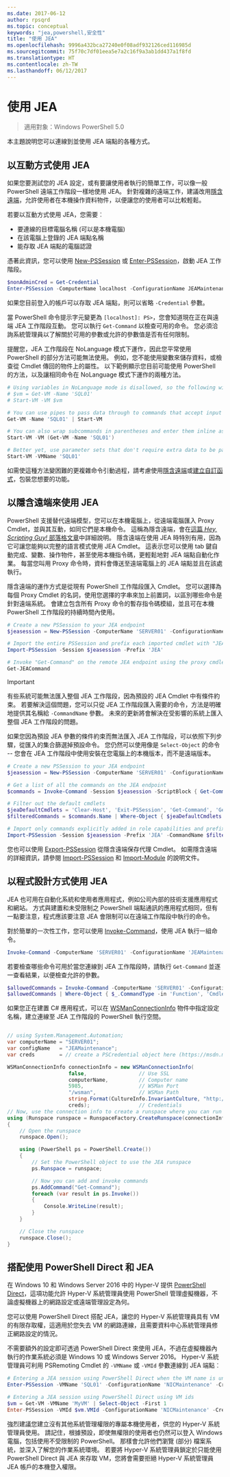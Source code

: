 ```yaml
---
ms.date: 2017-06-12
author: rpsqrd
ms.topic: conceptual
keywords: "jea,powershell,安全性"
title: "使用 JEA"
ms.openlocfilehash: 9996a432bca27240e0f08adf932126ced116985d
ms.sourcegitcommit: 75f70c7df01eea5e7a2c16f9a3ab1dd437a1f8fd
ms.translationtype: HT
ms.contentlocale: zh-TW
ms.lasthandoff: 06/12/2017
---
```

# <a name="using-jea"></a>使用 JEA

> 適用對象：Windows PowerShell 5.0

本主題說明您可以連線到並使用 JEA 端點的各種方式。

## <a name="using-jea-interactively"></a>以互動方式使用 JEA

如果您要測試您的 JEA 設定，或有要讓使用者執行的簡單工作，可以像一般 PowerShell 遠端工作階段一樣地使用 JEA。
針對複雜的遠端工作，建議改用[隱含遠端](#using-jea-with-implicit-remoting)，允許使用者在本機操作資料物件，以便讓您的使用者可以比較輕鬆。

若要以互動方式使用 JEA，您需要︰
- 要連線的目標電腦名稱 (可以是本機電腦)
- 在該電腦上登錄的 JEA 端點名稱
- 能存取 JEA 端點的電腦認證

憑著此資訊，您可以使用 [New-PSSession](https://msdn.microsoft.com/powershell/reference/5.1/microsoft.powershell.core/New-PSSession) 或 [Enter-PSSession](https://msdn.microsoft.com/en-us/powershell/reference/5.1/microsoft.powershell.core/enter-pssession)，啟動 JEA 工作階段。

```powershell
$nonAdminCred = Get-Credential
Enter-PSSession -ComputerName localhost -ConfigurationName JEAMaintenance -Credential $nonAdminCred
```

如果您目前登入的帳戶可以存取 JEA 端點，則可以省略 `-Credential` 參數。

當 PowerShell 命令提示字元變更為 `[localhost]: PS>`，您會知道現在正在與遠端 JEA 工作階段互動。
您可以執行 `Get-Command` 以檢查可用的命令。
您必須洽詢系統管理員以了解關於可用的參數或允許的參數值是否有任何限制。

提醒您，JEA 工作階段在 NoLanguage 模式下運作，因此您平常使用 PowerShell 的部分方法可能無法使用。
例如，您不能使用變數來儲存資料，或檢查從 Cmdlet 傳回的物件上的屬性。
以下範例顯示您目前可能使用 PowerShell 的方法，以及讓相同命令在 NoLanguage 模式下運作的兩種方法。

```powershell
# Using variables in NoLanguage mode is disallowed, so the following will not work
# $vm = Get-VM -Name 'SQL01'
# Start-VM -VM $vm

# You can use pipes to pass data through to commands that accept input from the pipeline
Get-VM -Name 'SQL01' | Start-VM

# You can also wrap subcommands in parentheses and enter them inline as arguments
Start-VM -VM (Get-VM -Name 'SQL01')

# Better yet, use parameter sets that don't require extra data to be passed in when possible
Start-VM -VMName 'SQL01'
```

如需使這種方法變困難的更複雜命令引動過程，請考慮使用[隱含遠端](#using-jea-with-implicit-remoting)或[建立自訂函式](role-capabilities.md#creating-custom-functions)，包裝您想要的功能。

## <a name="using-jea-with-implicit-remoting"></a>以隱含遠端來使用 JEA

PowerShell 支援替代遠端模型，您可以在本機電腦上，從遠端電腦匯入 Proxy Cmdlet，並與其互動，如同它們是本機命令。
這稱為隱含遠端，會在[這篇 *Hey, Scripting Guy!* 部落格文章](https://blogs.technet.microsoft.com/heyscriptingguy/2013/09/08/remoting-the-implicit-way/)中詳細說明。
隱含遠端在使用 JEA 時特別有用，因為它可讓您能夠以完整的語言模式使用 JEA Cmdlet。
這表示您可以使用 tab 鍵自動完成、變數、操作物件，甚至使用本機指令碼，更輕鬆地對 JEA 端點自動化作業。
每當您叫用 Proxy 命令時，資料會傳送至遠端電腦上的 JEA 端點並且在該處執行。

隱含遠端的運作方式是從現有 PowerShell 工作階段匯入 Cmdlet。
您可以選擇為每個 Proxy Cmdlet 的名詞，使用您選擇的字串來加上前置詞，以區別哪些命令是針對遠端系統。
會建立包含所有 Proxy 命令的暫存指令碼模組，並且可在本機 PowerShell 工作階段的持續時間內使用。

```powershell
# Create a new PSSession to your JEA endpoint
$jeasession = New-PSSession -ComputerName 'SERVER01' -ConfigurationName 'JEAMaintenance'

# Import the entire PSSession and prefix each imported cmdlet with "JEA"
Import-PSSession -Session $jeasession -Prefix 'JEA'

# Invoke "Get-Command" on the remote JEA endpoint using the proxy cmdlet
Get-JEACommand
```

> [!IMPORTANT]
> 有些系統可能無法匯入整個 JEA 工作階段，因為預設的 JEA Cmdlet 中有條件約束。
> 若要解決這個問題，您可以只從 JEA 工作階段匯入需要的命令，方法是明確地提供其名稱給 `-CommandName` 參數。
> 未來的更新將會解決在受影響的系統上匯入整個 JEA 工作階段的問題。

如果您因為預設 JEA 參數的條件約束而無法匯入 JEA 工作階段，可以依照下列步驟，從匯入的集合篩選掉預設命令。
您仍然可以使用像是 `Select-Object` 的命令 -- 您會在 JEA 工作階段中使用安裝在您電腦上的本機版本，而不是遠端版本。

```powershell
# Create a new PSSession to your JEA endpoint
$jeasession = New-PSSession -ComputerName 'SERVER01' -ConfigurationName 'JEAMaintenance'

# Get a list of all the commands on the JEA endpoint
$commands = Invoke-Command -Session $jeasession -ScriptBlock { Get-Command }

# Filter out the default cmdlets
$jeaDefaultCmdlets = 'Clear-Host', 'Exit-PSSession', 'Get-Command', 'Get-FormatData', 'Get-Help', 'Measure-Object', 'Out-Default', 'Select-Object'
$filteredCommands = $commands.Name | Where-Object { $jeaDefaultCmdlets -notcontains $_ }

# Import only commands explicitly added in role capabilities and prefix each imported cmdlet with "JEA"
Import-PSSession -Session $jeasession -Prefix 'JEA' -CommandName $filteredCommands 
```

您也可以使用 [Export-PSSession](https://msdn.microsoft.com/powershell/reference/5.1/microsoft.powershell.utility/Export-PSSession) 從隱含遠端保存代理 Cmdlet。
如需隱含遠端的詳細資訊，請參閱 [Import-PSSession](https://msdn.microsoft.com/en-us/powershell/reference/5.1/microsoft.powershell.utility/import-pssession) 和 [Import-Module](https://msdn.microsoft.com/en-us/powershell/reference/5.1/microsoft.powershell.core/import-module) 的說明文件。

## <a name="using-jea-programatically"></a>以程式設計方式使用 JEA

JEA 也可用在自動化系統和使用者應用程式，例如公司內部的技術支援應用程式和網站。
方式與建置和未受限制之 PowerShell 端點通訊的應用程式相同，但有一點要注意，程式應該要注意 JEA 會限制可以在遠端工作階段中執行的命令。

對於簡單的一次性工作，您可以使用 [Invoke-Command](https://msdn.microsoft.com/en-us/powershell/reference/5.1/microsoft.powershell.core/invoke-command)，使用 JEA 執行一組命令。

```powershell
Invoke-Command -ComputerName 'SERVER01' -ConfigurationName 'JEAMaintenance' -ScriptBlock { Get-Process; Get-Service }
```

若要檢查哪些命令可用於當您連線到 JEA 工作階段時，請執行 `Get-Command` 並逐一查看結果，以便檢查允許的參數。

```powershell
$allowedCommands = Invoke-Command -ComputerName 'SERVER01' -ConfigurationName 'JEAMaintenance' -ScriptBlock { Get-Command }
$allowedCommands | Where-Object { $_.CommandType -in 'Function', 'Cmdlet' } | Format-Table Name, Parameters
```

如果您正在建置 C# 應用程式，可以在 [WSManConnectionInfo](https://msdn.microsoft.com/en-us/library/system.management.automation.runspaces.wsmanconnectioninfo(v=vs.85).aspx) 物件中指定設定名稱，建立連線至 JEA 工作階段的 PowerShell 執行空間。

```csharp

// using System.Management.Automation;
var computerName = "SERVER01";
var configName   = "JEAMaintenance";
var creds        = // create a PSCredential object here (https://msdn.microsoft.com/en-us/library/system.management.automation.pscredential(v=vs.85).aspx)

WSManConnectionInfo connectionInfo = new WSManConnectionInfo(
                    false,                 // Use SSL
                    computerName,          // Computer name
                    5985,                  // WSMan Port
                    "/wsman",              // WSMan Path
                    string.Format(CultureInfo.InvariantCulture, "http://schemas.microsoft.com/powershell/{0}", configName),  // Connection URI with config name
                    creds);                // Credentials
// Now, use the connection info to create a runspace where you can run the commands
using (Runspace runspace = RunspaceFactory.CreateRunspace(connectionInfo))
{
    // Open the runspace
    runspace.Open();

    using (PowerShell ps = PowerShell.Create())
    {
        // Set the PowerShell object to use the JEA runspace
        ps.Runspace = runspace;

        // Now you can add and invoke commands
        ps.AddCommand("Get-Command");
        foreach (var result in ps.Invoke())
        {
            Console.WriteLine(result);
        }
    }

    // Close the runspace
    runspace.Close();
}
```

## <a name="using-jea-with-powershell-direct"></a>搭配使用 PowerShell Direct 和 JEA

在 Windows 10 和 Windows Server 2016 中的 Hyper-V 提供 [PowerShell Direct](https://msdn.microsoft.com/en-us/virtualization/hyperv_on_windows/user_guide/vmsession)，這項功能允許 Hyper-V 系統管理員使用 PowerShell 管理虛擬機器，不論虛擬機器上的網路設定或遠端管理設定為何。

您可以使用 PowerShell Direct 搭配 JEA，讓您的 Hyper-V 系統管理員具有 VM 的有限存取權，這適用於您失去 VM 的網路連線，且需要資料中心系統管理員修正網路設定的情況。

不需要額外的設定即可透過 PowerShell Direct 來使用 JEA，不過在虛擬機器內執行的作業系統必須是 Windows 10 或 Windows Server 2016。
Hyper-V 系統管理員可利用 PSRemoting Cmdlet 的 `-VMName` 或 `-VMId` 參數連線到 JEA 端點︰

```powershell
# Entering a JEA session using PowerShell Direct when the VM name is unique
Enter-PSSession -VMName 'SQL01' -ConfigurationName 'NICMaintenance' -Credential 'localhost\JEAformyHoster'

# Entering a JEA session using PowerShell Direct using VM ids
$vm = Get-VM -VMName 'MyVM' | Select-Object -First 1
Enter-PSSession -VMId $vm.VMId -ConfigurationName 'NICMaintenance' -Credential 'localhost\JEAformyHoster'
```

強烈建議您建立沒有其他系統管理權限的專屬本機使用者，供您的 Hyper-V 系統管理員使用。
請記住，根據預設，即使無權限的使用者也仍然可以登入 Windows 電腦，包括使用不受限制的 PowerShell。
那樣會允許他們瀏覽 (部分) 檔案系統，並深入了解您的作業系統環境。
若要將 Hyper-V 系統管理員鎖定於只能使用 PowerShell Direct 與 JEA 來存取 VM，您將會需要拒絕 Hyper-V 系統管理員 JEA 帳戶的本機登入權限。

